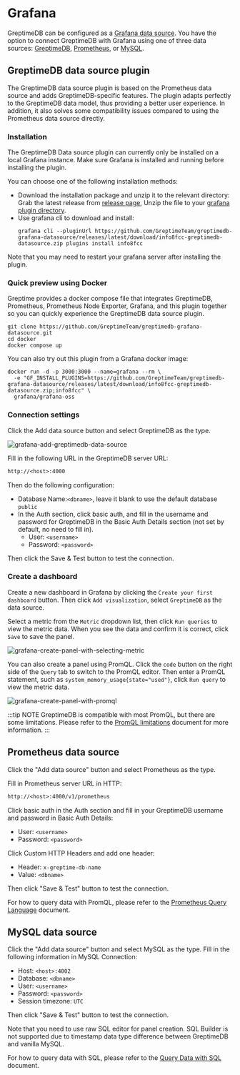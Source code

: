 # Grafana

GreptimeDB can be configured as a [Grafana data source](https://grafana.com/docs/grafana/latest/datasources/add-a-data-source/).
You have the option to connect GreptimeDB with Grafana using one of three data sources: [GreptimeDB](#greptimedb-data-source-plugin), [Prometheus](#prometheus-data-source), or [MySQL](#mysql-data-source).

## GreptimeDB data source plugin

The GreptimeDB data source plugin is based on the Prometheus data source and adds GreptimeDB-specific features.
The plugin adapts perfectly to the GreptimeDB data model,
thus providing a better user experience.
In addition, it also solves some compatibility issues compared to using the Prometheus data source directly.

### Installation

The GreptimeDB Data source plugin can currently only be installed on a local Grafana instance.
Make sure Grafana is installed and running before installing the plugin.

You can choose one of the following installation methods:
- Download the installation package and unzip it to the relevant directory: Grab the latest release from [release
page](https://github.com/GreptimeTeam/greptimedb-grafana-datasource/releases/latest/),
Unzip the file to your [grafana plugin
directory](https://grafana.com/docs/grafana/latest/setup-grafana/configure-grafana/#plugins).
- Use grafana cli to download and install:
  ```shell
  grafana cli --pluginUrl https://github.com/GreptimeTeam/greptimedb-grafana-datasource/releases/latest/download/info8fcc-greptimedb-datasource.zip plugins install info8fcc
  ```

Note that you may need to restart your grafana server after installing the plugin.

### Quick preview using Docker

Greptime provides a docker compose file that integrates GreptimeDB, Prometheus, Prometheus Node Exporter, Grafana, and this plugin together so you can quickly experience the GreptimeDB data source plugin.

```shell
git clone https://github.com/GreptimeTeam/greptimedb-grafana-datasource.git
cd docker
docker compose up
```

You can also try out this plugin from a Grafana docker image:

```shell
docker run -d -p 3000:3000 --name=grafana --rm \
  -e "GF_INSTALL_PLUGINS=https://github.com/GreptimeTeam/greptimedb-grafana-datasource/releases/latest/download/info8fcc-greptimedb-datasource.zip;info8fcc" \
  grafana/grafana-oss
```

### Connection settings

Click the Add data source button and select GreptimeDB as the type.

![grafana-add-greptimedb-data-source](/grafana-add-greptimedb-data-source.png)

Fill in the following URL in the GreptimeDB server URL:

```txt
http://<host>:4000
```

Then do the following configuration:

- Database Name:`<dbname>`, leave it blank to use the default database `public`
- In the Auth section, click basic auth, and fill in the username and password for GreptimeDB in the Basic Auth Details section (not set by default, no need to fill in).
  - User: `<username>`
  - Password: `<password>`

Then click the Save & Test button to test the connection.

### Create a dashboard

Create a new dashboard in Grafana by clicking the `Create your first dashboard` button.
Then click `Add visualization`, select `GreptimeDB` as the data source.

Select a metric from the `Metric` dropdown list, then click `Run queries` to view the metric data.
When you see the data and confirm it is correct, click `Save` to save the panel.

![grafana-create-panel-with-selecting-metric](/create-panel-with-selecting-metric-greptimedb.png)

You can also create a panel using PromQL.
Click the `code` button on the right side of the `Query` tab to switch to the PromQL editor.
Then enter a PromQL statement, such as `system_memory_usage{state="used"}`, click `Run query` to view the metric data.

![grafana-create-panel-with-promql](/grafana-create-panel-with-promql.png)


:::tip NOTE
GreptimeDB is compatible with most PromQL, but there are some limitations. Please refer to the [PromQL limitations](/user-guide/query-data/promql.md#limitations) document for more information.
:::

## Prometheus data source

Click the "Add data source" button and select Prometheus as the type.

Fill in Prometheus server URL in HTTP:

```txt
http://<host>:4000/v1/prometheus
```

Click basic auth in the Auth section and fill in your GreptimeDB username and password in Basic Auth Details:

- User: `<username>`
- Password: `<password>`

Click Custom HTTP Headers and add one header:

- Header: `x-greptime-db-name`
- Value: `<dbname>`

Then click "Save & Test" button to test the connection.

For how to query data with PromQL, please refer to the [Prometheus Query Language](/user-guide/query-data/promql.md) document.

## MySQL data source

Click the "Add data source" button and select MySQL as the type. Fill in the following information in MySQL Connection:

- Host: `<host>:4002`
- Database: `<dbname>`
- User: `<username>`
- Password: `<password>`
- Session timezone: `UTC`

Then click "Save & Test" button to test the connection.

Note that you need to use raw SQL editor for panel creation. SQL Builder is not
supported due to timestamp data type difference between GreptimeDB and vanilla
MySQL.

For how to query data with SQL, please refer to the [Query Data with SQL](/user-guide/query-data/sql.md) document.
